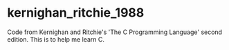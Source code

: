 kernighan_ritchie_1988
======================

Code from Kernighan and Ritchie's 'The C Programming Language' second edition.  This is to help me learn C.
